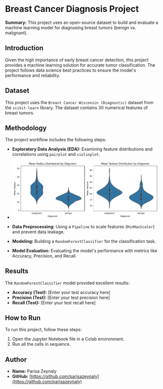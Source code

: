 # Breast Cancer Diagnosis Project

**Summary:** This project uses an open-source dataset to build and evaluate a machine learning model for diagnosing breast tumors (benign vs. malignant).

## Introduction
Given the high importance of early breast cancer detection, this project provides a machine learning solution for accurate tumor classification. The project follows data science best practices to ensure the model's performance and reliability.

## Dataset
This project uses the `Breast Cancer Wisconsin (Diagnostic)` dataset from the `scikit-learn` library. The dataset contains 30 numerical features of breast tumors.

## Methodology
The project workflow includes the following steps:

- **Exploratory Data Analysis (EDA):** Examining feature distributions and correlations using `pairplot` and `violinplot`.
- ![Violin](images/Violin.png)

- **Data Preprocessing:** Using a `Pipeline` to scale features (`MinMaxScaler`) and prevent data leakage.
- **Modeling:** Building a `RandomForestClassifier` for the classification task.
- **Model Evaluation:** Evaluating the model's performance with metrics like Accuracy, Precision, and Recall.

## Results
The `RandomForestClassifier` model provided excellent results:
- **Accuracy (Test):** [Enter your test accuracy here]
- **Precision (Test):** [Enter your test precision here]
- **Recall (Test):** [Enter your test recall here]

## How to Run
To run this project, follow these steps:
1. Open the Jupyter Notebook file in a Colab environment.
2. Run all the cells in sequence.

## Author
- **Name:** Parisa Zeynaly
- **GitHub:** [https://github.com/parisazeynaly](https://github.com/parisazeynaly)
